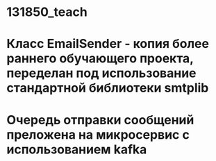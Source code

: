 # 131850_teach
# Класс EmailSender - копия более раннего обучающего проекта, переделан под использование стандартной библиотеки smtplib
# Очередь отправки сообщений преложена на микросервис с использованием kafka
